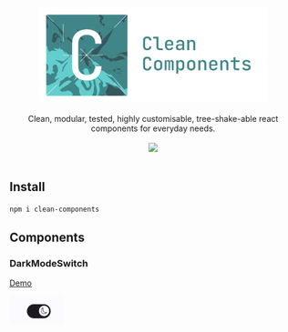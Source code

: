 <div align="center">
<a href="https://bn-l.github.io/clean-components"><img src="./media/logo-with-text.svg" alt="header logo: Clean Components" width="400px"></a>
</div>

<br />

<div align="center">
    Clean, modular, tested, highly customisable, tree-shake-able react components for everyday needs.
</div>
<br />
<div align="center">
    <a href="https://www.npmjs.com/package/clean-components" target="_blank"><img src="https://img.shields.io/npm/v/clean-components?style=flat&logo=npm&color=%2366FF47" /></a>
</div>

<br />

## Install

```bash
npm i clean-components
```

## Components

### DarkModeSwitch

<a href="https://bn-l.github.io/clean-components/?path=/docs/theming-darkmodeswitch--docs" target="_blank">Demo</a> 

<a href="https://bn-l.github.io/clean-components/?path=/docs/theming-darkmodeswitch--docs" target="_blank"><img src="./media/DarkModeSwitch.png" alt="DarkModeSwitch component screenshot" height="50px"></a>